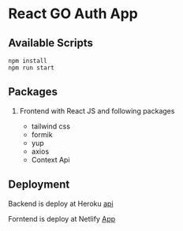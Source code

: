 # React GO Auth App

## Available Scripts

```
npm install
npm run start
```

## Packages

1. Frontend with React JS and following packages

   - tailwind css
   - formik
   - yup
   - axios
   - Context Api

## Deployment

Backend is deploy at Heroku [api]()

Forntend is deploy at Netlify [App](https://go-react-auth-app.netlify.app/)
